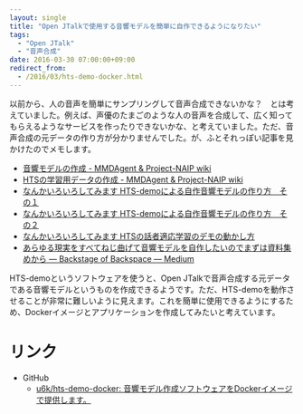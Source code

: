 ```yaml
---
layout: single
title: "Open JTalkで使用する音響モデルを簡単に自作できるようになりたい"
tags:
  - "Open JTalk"
  - "音声合成"
date: 2016-03-30 07:00:00+09:00
redirect_from:
  - /2016/03/hts-demo-docker.html
---
```


以前から、人の音声を簡単にサンプリングして音声合成できないかな？　とは考えていました。例えば、声優のたまごのような人の音声を合成して、広く知ってもらえるようなサービスを作ったりできないかな、と考えていました。ただ、音声合成の元データの作り方が分かりませんでした。が、ふとそれっぽい記事を見かけたのでメモします。

<!-- more -->

* [音響モデルの作成 - MMDAgent & Project-NAIP wiki](http://cube370.wiki.fc2.com/wiki/%E9%9F%B3%E9%9F%BF%E3%83%A2%E3%83%87%E3%83%AB%E3%81%AE%E4%BD%9C%E6%88%90)
* [HTSの学習用データの作成 - MMDAgent & Project-NAIP wiki](http://cube370.wiki.fc2.com/wiki/HTS%E3%81%AE%E5%AD%A6%E7%BF%92%E7%94%A8%E3%83%87%E3%83%BC%E3%82%BF%E3%81%AE%E4%BD%9C%E6%88%90)
* [なんかいろいろしてみます HTS-demoによる自作音響モデルの作り方　その１](http://akihiro0105.blog55.fc2.com/blog-entry-12.html)
* [なんかいろいろしてみます HTS-demoによる自作音響モデルの作り方　その２](http://akihiro0105.blog55.fc2.com/blog-entry-13.html)
* [なんかいろいろしてみます HTSの話者適応学習のデモの動かし方](http://akihiro0105.blog55.fc2.com/blog-entry-107.html)
* [あらゆる現実をすべてねじ曲げて音響モデルを自作したいのでまずは資料集めから — Backstage of Backspace — Medium](https://medium.com/backstage-of-backspace/%E3%81%82%E3%82%89%E3%82%86%E3%82%8B%E7%8F%BE%E5%AE%9F%E3%82%92%E3%81%99%E3%81%B9%E3%81%A6%E3%81%AD%E3%81%98%E6%9B%B2%E3%81%92%E3%81%A6%E9%9F%B3%E9%9F%BF%E3%83%A2%E3%83%87%E3%83%AB%E3%82%92%E8%87%AA%E4%BD%9C%E3%81%97%E3%81%9F%E3%81%84%E3%81%AE%E3%81%A7%E3%81%BE%E3%81%9A%E3%81%AF%E8%B3%87%E6%96%99%E9%9B%86%E3%82%81%E3%81%8B%E3%82%89-2f1a7721db5e#.odeuwqhph)

HTS-demoというソフトウェアを使うと、Open JTalkで音声合成する元データである音響モデルというものを作成できるようです。ただ、HTS-demoを動作させることが非常に難しいように見えます。これを簡単に使用できるようにするため、Dockerイメージとアプリケーションを作成してみたいと考えています。

# リンク

* GitHub
    * [u6k/hts-demo-docker: 音響モデル作成ソフトウェアをDockerイメージで提供します。](https://github.com/u6k/hts-demo-docker)
